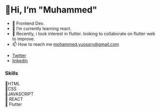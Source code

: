  <h1>👋Hi, I’m "Muhammed"</h1>
 
- 👀 Frontend Dev. 
- 🌱 I’m currently learning react.
- 💞️ Recently, i took interest in flutter. looking to collaborate on flutter web to improve.
- 📫 How to reach me mohammed.yuossry@gmail.com


<ul>
<li><a href="https://twitter.com/ofstonecold" >Twitter</a></li>
<li><a href="https://www.linkedin.com/in/muhammed22/" >linkedin</a></li>
</ul>

<h3 >Skills</h3>
<g-emoji >🦓</g-emoji>HTML <br>
<g-emoji>💫</g-emoji>CSS <br>
<g-emoji>🚸</g-emoji>JAVASCRIPT <br>
<g-emoji>🎄</g-emoji> REACT <br>
<g-emoji>🎁</g-emoji> Flutter <br>
<br>






<!---
Nyctophilus/Nyctophilus is a ✨ special ✨ repository because its `README.md` (this file) appears on your GitHub profile.
You can click the Preview link to take a look at your changes.
--->
